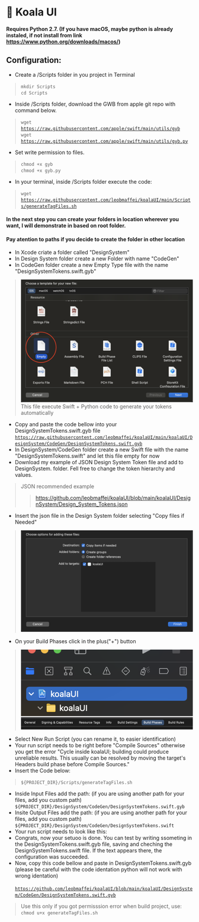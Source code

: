 # 🐨 Koala UI

#### Requires Python 2.7. (If you have macOS, maybe python is already instaled, if not install from link https://www.python.org/downloads/macos/)

## Configuration:
- Create a /Scripts folder in you project in Terminal<br>
> <code>mkdir Scripts</code><br>
> <code>cd Scripts</code><br>
- Inside /Scripts folder, download the GWB from apple git repo with command below.<br>
> <code>wget https://raw.githubusercontent.com/apple/swift/main/utils/gyb</code><br>
> <code>wget https://raw.githubusercontent.com/apple/swift/main/utils/gyb.py</code><br>
- Set write permission to files.<br>
> <code>chmod +x gyb</code><br>
> <code>chmod +x gyb.py</code>

- In your terminal, inside /Scripts folder execute the code:
> <code>wget https://raw.githubusercontent.com/leobmaffei/koalaUI/main/Scripts/generateTagFiles.sh</code><br>
#### In the next step you can create your folders in location wherever you want, I will demonstrate in based on root folder.
#### Pay atention to paths if you decide to create the folder in other location
- In Xcode criate a folder called "DesignSystem"
- In Design System folder create a new Folder with name "CodeGen"
- In CodeGen folder create a new Empty Type file with the name "DesignSystemTokens.swift.gyb"
> ![Copy Item](/Assets/emptyFile.png "emptyFile")
> This file execute Swift + Python code to generate your tokens automatically
- Copy and paste the code bellow into your DesignSystemTokens.swift.gyb file
<code>https://raw.githubusercontent.com/leobmaffei/koalaUI/main/koalaUI/DesignSystem/CodeGen/DesignSystemTokens.swift.gyb</code>
- In DesignSystem/CodeGen folder create a new Swift file with the name "DesignSystemTokens.swift" and let this file empty for now
- Download my example of JSON Design System Token file and add to DesignSystem. folder. Fell free to change the token hierarchy and values.
> JSON recommended example
> > https://github.com/leobmaffei/koalaUI/blob/main/koalaUI/DesignSystem/Design_System_Tokens.json
- Insert the json file in the Design System folder selecting "Copy files if Needed"
> ![Copy Item](/Assets/copyFiles.png "copyFiles")

- On your Build Phases click in the plus("+") button
> ![Copy Item](/Assets/selectProject.png "selectProject")
> ![Copy Item](/Assets/%20BuildPhases.png "buildPhases")
- Select New Run Script (you can rename it, to easier identification)
- Your run script needs to be right before "Compile Sources" otherwise you get the error "Cycle inside koalaUI; building could produce unreliable results. This usually can be resolved by moving the target's Headers build phase before Compile Sources."
- Insert the Code below:
> <code>${PROJECT_DIR}/Scripts/generateTagFiles.sh</code>
- Inside Input Files add the path: (if you are using another path for your files, add you custom path)
<code>${PROJECT_DIR}/DesignSystem/CodeGen/DesignSystemTokens.swift.gyb</code>
- Insite Output Files add the path: (if you are using another path for your files, add you custom path)
<code>${PROJECT_DIR}/DesignSystem/CodeGen/DesignSystemTokens.swift</code>
- Your run script needs to look like this:
- Congrats, now your setuoo is done. You can test by writing ssometing in the DesignSystemTokens.swift.gyb file, saving and cheching the DesignSystemTokens.swift file. If the text appears there, the configuration was succeeded.
- Now, copy this code bellow and paste in DesignSystemTokens.swift.gyb (please be careful with the code identation python will not work with wrong identation)<br>
<code> https://github.com/leobmaffei/koalaUI/blob/main/koalaUI/DesignSystem/CodeGen/DesignSystemTokens.swift.gyb </code>


> Use this only if you got permisssion error when build project, use: <code>chmod u+x generateTagFiles.sh</code>

